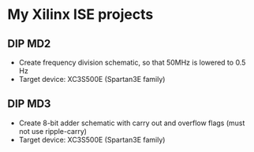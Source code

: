 # My Xilinx ISE projects

## DIP MD2
- Create frequency division schematic, so that 50MHz is lowered to 0.5 Hz
- Target device: XC3S500E (Spartan3E family)

## DIP MD3
- Create 8-bit adder schematic with carry out and overflow flags (must not use ripple-carry)
- Target device: XC3S500E (Spartan3E family)